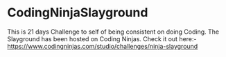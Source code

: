 # CodingNinjaSlayground

This is 21 days Challenge to self of being consistent on doing Coding. The Slayground has been hosted on Coding Ninjas.
Check it out here:- https://www.codingninjas.com/studio/challenges/ninja-slayground
